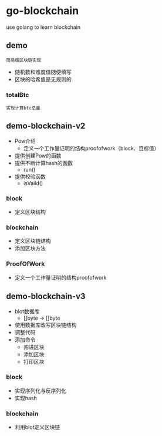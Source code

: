 # go-blockchain
use golang to learn blockchain 



## demo

    简易版区块链实现
    
* 随机数和难度值随便填写
* 区块的哈希值是无规则的

### totalBtc

    实现计算btc总量
    
 
## demo-blockchain-v2

* Pow介绍
    * 定义一个工作量证明的结构proofofwork（block、目标值）
* 提供创建Pow的函数
* 提供不断计算hash的函数
    * run()
* 提供校验函数
    * isVaild()
    
### block

* 定义区块结构


### blockchain

* 定义区块链结构
* 添加区块方法

### ProofOfWork

* 定义一个工作量证明的结构proofofwork



## demo-blockchain-v3

* blot数据库
    * []byte -> []byte
* 使用数据库改写区块链结构
* 调整代码
* 添加命令
    * 闯进区块
    * 添加区块
    * 打印区块

### block

* 实现序列化与反序列化
* 实现hash

### blockchain

* 利用blot定义区块链